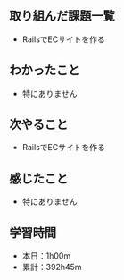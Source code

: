 ## 取り組んだ課題一覧
- RailsでECサイトを作る
## わかったこと
- 特にありません
## 次やること
- RailsでECサイトを作る
## 感じたこと
- 特にありません
## 学習時間
- 本日：1h00m
- 累計：392h45m
